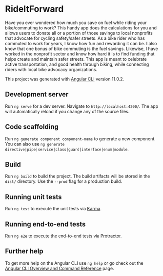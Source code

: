 # RideItForward
Have you ever wondered how much you save on fuel while riding your bike/commuting to work? This handy app does the calculations for you and allows users to donate all or a portion of those savings to local nonprofits that advocate for cycling safety/safer streets. As a bike rider who has commuted to work for years, I know how fun and rewarding it can be. I also know that one bonus of bike commuting is the fuel savings. Likewise, I have worked in the nonprofit sector and know how hard it is to find funding that helps create and maintain safer streets. This app is meant to celebrate active transportation, and good health through biking, while connecting riders with local bike advocacy organizations.

This project was generated with [Angular CLI](https://github.com/angular/angular-cli) version 11.0.2.

## Development server

Run `ng serve` for a dev server. Navigate to `http://localhost:4200/`. The app will automatically reload if you change any of the source files.

## Code scaffolding

Run `ng generate component component-name` to generate a new component. You can also use `ng generate directive|pipe|service|class|guard|interface|enum|module`.

## Build

Run `ng build` to build the project. The build artifacts will be stored in the `dist/` directory. Use the `--prod` flag for a production build.

## Running unit tests

Run `ng test` to execute the unit tests via [Karma](https://karma-runner.github.io).

## Running end-to-end tests

Run `ng e2e` to execute the end-to-end tests via [Protractor](http://www.protractortest.org/).

## Further help

To get more help on the Angular CLI use `ng help` or go check out the [Angular CLI Overview and Command Reference](https://angular.io/cli) page.
